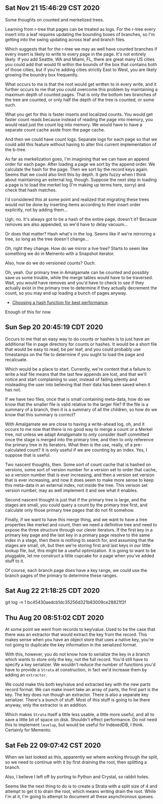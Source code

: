 ## Sat Nov 21 15:46:29 CST 2020

Some thoughts on counted and merkelized trees.

Learning from r-tree that pages can be treated as logs. For the r-tree every
insert into a leaf requires updating the bounding boxes of branches, so I'm
getting into the swing updating across leaf and branch files.

Which suggests that for the r-tree we may as well have counted branches if every
insert is likely to write to every page in the page. It's not entirely likely.
If you add Seattle, WA and Miami, FL, there are great many US cities you could
add that would fit within the bounds of the box that contains both of those
cities, but if you're adding cities strictly East to West, you are likely
growing the boundry box frequently.

What occurs to me is that the root would get written to in every write, and it
further occurs to me that you could overcome this problem by maintaining a
maximum depth of counted pages. That is only the bottom two branches of the tree
are counted, or only half the depth of the tree is counted, or some such.

What you get for this is faster inserts and localized counts. You would get
faster count reads because instead of reading the page into memory, you would
read just the count log into memory. We would have to have a separate count
cache aside from the page cache.

And then we could have count logs. Separate logs for each page so that we could
add this feature without having to alter this current implementation of the
b-tree.

As far as merkelization goes, I'm imagining that we can have an append order for
each page. After loading a page we sort by the append order. We calculate the
hash for the page. Then we sort by the record keys again. Seems that we could
also limit this by depth. It gets fuzzy when I think about maintaining an
external log, though. Suppose the next step in loading a page is to load the
merkel log (I'm making up terms here, sorry) and check that hash matches.

I'd considered this at some point and realized that migrating these trees would
not be done by inserting items according to their insert order explicitly, not
by adding them...

Ugh, no. It's always got to be a hash of the entire page, doesn't it? Because
removes are also appended, so we'd have to delay vacuum...

Or does that matter? Hash what's in the log. Seems like if we're mirroring a
tree, so long as the tree doesn't change...

Oh, right they change. How do we mirror a live tree? Starts to seem like
something we do in Memento with a Snapshot iterator.

Also, how do we do versioned counts? Ouch.

Oh, yeah. Our primary tree in Amalgamate can be counted and possibly save us
some trouble, while the merge tables would have to be traversed. Wait, you would
have removes and you'd have to check to see if they actually exist in the
primary tree to determine if they actually decrement the count, so you may end
up loading a bunch of pages anyway.

 * [Choosing a hash function for best performance](https://stackoverflow.com/questions/10070293/choosing-a-hash-function-for-best-performance).

Enough of this for now.

## Sun Sep 20 20:45:19 CDT 2020

Occurs to me that an easy way to do counts or hashes is to just have an
additional file in page directory for counts or hashes. It would be a short file
that would be easy to read, be per leaf, and you could probably use timestamps
on the file to determine if you ought to load the page and recalcuate.

Which would be a place to start. Currently, we're content that a failure to
write a leaf file means that the last few appends are lost, and that we'll
notice and start complaining to user, instead of failing silently and misleading
the user into believing that their data has been saved when it has not.

If we have two files, once that is small containing meta-data, how do we know
that the smaller file is valid relative to the larger file? If the file is a
summary of a branch, then it is a summary of all the children, so how do we know
that this summary is correct?

With Amalgamate we are close to having a write-ahead log, oh, and it occurs to
me now that there is no good way to merge a count or a Merkel tree, not unless
we adapt Amalgamate to only consider itself committed once the stage is merged
into the primary tree, and then to only reference the primary tree in its
iterators. What then is the use, really, of a pre-calculated count? It is only
useful if we are counting by an index. Yes, I suppose that is useful.

Two nascent thoughts, then. Some sort of count cache that is hashed on versions,
some sort of version number for a version set to order that cache, so a version
number that is ever increasing, and then a version set version that is ever
increasing, and now it does seem to make more sense to keep this meta-data in an
external index, not inside the tree. This verison set version number, may as
well implement it and see what it enables.

Second nascent thought is just that if the primary tree is large, and the stages
are small, you could query a count by the primary tree first, and calculate only
those primary tree pages that do not fit somehow.

Finally, if we want to have this merge thing, and we want to have a tree
properties like merkel and count, then we need a definitive tree and need to
expose the three structure through our clever iterators. If the first key in a
primary key page and the last key in a primary page resolve to the same index in
a stage, then there is nothing to search for, and assuming that the stages are
small, oh, but then we're storing first and last keys in our little lookup file,
but, this might be a useful optimization. It is going to want to be pluggable,
let me construct a little cupcake for a page when you've added stuff to it.

Of course, each branch page does have a key range, we could use the branch pages
of the primary to determine these ranges.

## Sat Aug 22 21:18:25 CDT 2020

git log -n 1 bc45430aedcb1dc35256d321b83009ce28821f2f

## Thu Aug 20 08:51:02 CDT 2020

At some point we went from records to key/value. Used to be the case that there
was an extractor that would extract the key from the record. This makes sense
when you have an object store that uses a native key, you're not going to
duplicate the key information in the serialized format.

With this, however, you do not know how to serialize the key in a branch which
wants to store only the key, not the full record. You'd still have to specify a
key serializer. We wouldn't reduce the number of functions you'd have to provide
a `Strata` at construction, in fact we'd increase them by adding an `extractor`.

We could make this both key/value and extracted key with the new parts record
format. We can make insert take an array of parts, the first part is the key.
The key does run though an extractor. There is also a separate key serializer.
There's a bunch of stuff. Most of this stuff is going to be there anyway, only
the extractor is an addition.

Which makes `Strata` itself a little less usable, a little more useful, and all
to save a little bit of space on disk. Shouldn't effect performance. Do not need
this to implement `levelup`, but would be useful for IndexedDB, I think.
Certainly for Memento.

## Sat Feb 22 09:07:42 CST 2020

When we last looked as this, apparently we where working through the split, so
we need to continue with it by first draining the root, then splitting a branch.

Also, I believe I left off by porting to Python and Crystal, so rabbit holes.

Seems like the next thing to do is to create a Strata with a split size of 4 and
attempt to get it to drain the root, which means writing drain the root. While
I'm at it, I'm going to attempt to document all these asynchronous queues.
